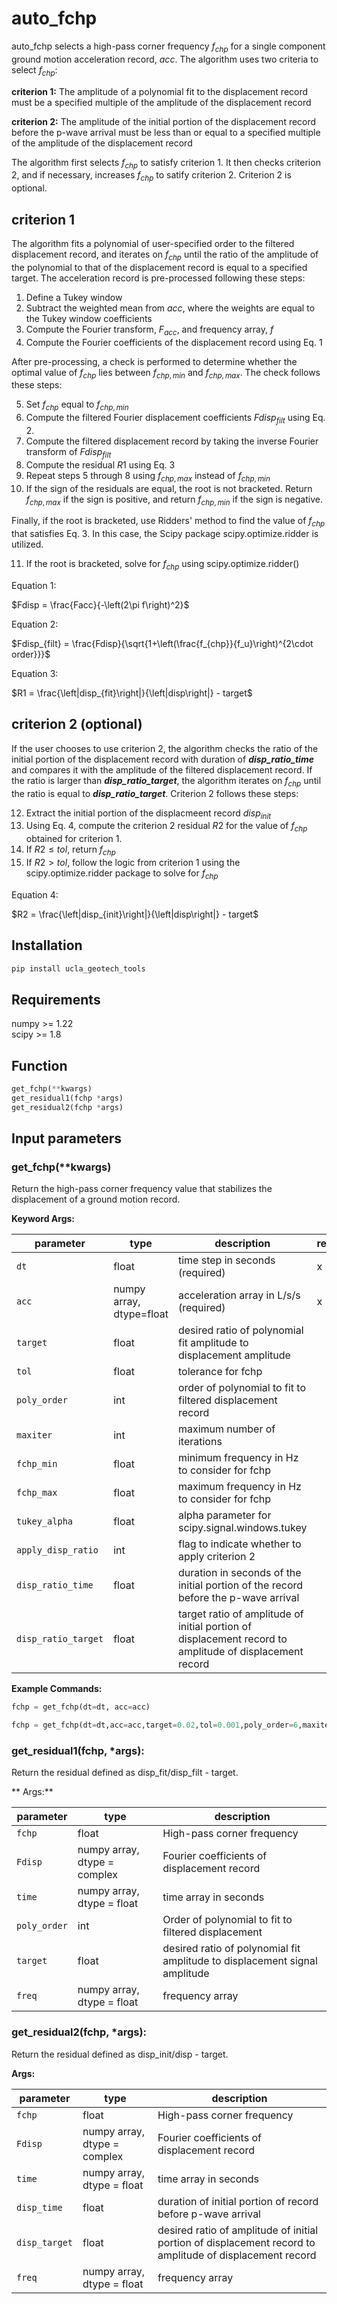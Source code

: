 # auto_fchp

auto_fchp selects a high-pass corner frequency $f_{chp}$ for a single component ground motion acceleration record, $acc$. The algorithm uses two criteria to select $f_{chp}$:

**criterion 1:** The amplitude of a polynomial fit to the displacement record must be a specified multiple of the amplitude of the displacement record  

**criterion 2:** The amplitude of the initial portion of the displacement record before the p-wave arrival must be less than or equal to a specified multiple of the amplitude of the displacement record

The algorithm first selects $f_{chp}$ to satisfy criterion 1. It then checks criterion 2, and if necessary, increases $f_{chp}$ to satify criterion 2. Criterion 2 is optional.

## criterion 1
The algorithm fits a polynomial of user-specified order to the filtered displacement record, and iterates on $f_{chp}$  until the ratio of the amplitude of the polynomial to that of the displacement record is equal to a specified target. The acceleration record is pre-processed following these steps:

1.	Define a Tukey window
2.	Subtract the weighted mean from $acc$, where the weights are equal to the Tukey window coefficients 
3.	Compute the Fourier transform, $F_{acc}$, and frequency array, $f$
4.  Compute the Fourier coefficients of the displacement record using Eq. 1

After pre-processing, a check is performed to determine whether the optimal value of $f_{chp}$ lies between $f_{chp,min}$ and $f_{chp,max}$. The check follows these steps:

5. Set $f_{chp}$ equal to $f_{chp,min}$
6. Compute the filtered Fourier displacement coefficients $Fdisp_{filt}$ using Eq. 2.
7. Compute the filtered displacement record by taking the inverse Fourier transform of $Fdisp_{filt}$
8. Compute the residual $R1$ using Eq. 3
9. Repeat steps 5 through 8 using $f_{chp,max}$ instead of $f_{chp,min}$
10. If the sign of the residuals are equal, the root is not bracketed. Return $f_{chp,max}$ if the sign is positive, and return $f_{chp,min}$ if the sign is negative.

Finally, if the root is bracketed, use Ridders' method to find the value of $f_{chp}$ that satisfies Eq. 3. In this case, the Scipy package scipy.optimize.ridder is utilized.

11. If the root is bracketed, solve for $f_{chp}$ using scipy.optimize.ridder()

Equation 1:  
  
$Fdisp = \frac{Facc}{-\left(2\pi f\right)^2}$

Equation 2:  
  
$Fdisp_{filt} = \frac{Fdisp}{\sqrt{1+\left(\frac{f_{chp}}{f_u}\right)^{2\cdot order}}}$

Equation 3:  
  
$R1 = \frac{\left|disp_{fit}\right|}{\left|disp\right|} - target$

## criterion 2 (optional)
If the user chooses to use criterion 2, the algorithm checks the ratio of the initial portion of the displacement record with duration of _**disp_ratio_time**_ and compares it with the amplitude of the filtered displacement record. If the ratio is larger than _**disp_ratio_target**_, the algorithm iterates on $f_{chp}$ until the ratio is equal to _**disp_ratio_target**_. Criterion 2 follows these steps:

12. Extract the initial portion of the displacmeent record $disp_{init}$
13. Using Eq. 4, compute the criterion 2 residual $R2$ for the value of $f_{chp}$ obtained for criterion 1.
14. If $R2 \leq tol$, return $f_{chp}$
15. If $R2 > tol$, follow the logic from criterion 1 using the scipy.optimize.ridder package to solve for $f_{chp}$ 

Equation 4:  
  
$R2 = \frac{\left|disp_{init}\right|}{\left|disp\right|} - target$

## Installation  
```python
pip install ucla_geotech_tools
```

## Requirements
numpy >= 1.22  
scipy >= 1.8

## Function
```python
get_fchp(**kwargs)
get_residual1(fchp *args)
get_residual2(fchp *args)
```

## Input parameters
### get_fchp(**kwargs)
Return the high-pass corner frequency value that stabilizes the displacement of a ground motion record.  
  
**Keyword Args:**  

| parameter | type | description | required | default |
|-----------|------|-------------|----------|---------|
|```dt```   | float | time step in seconds (required)  |  x  |  |
|```acc```  |numpy array, dtype=float | acceleration array in L/s/s (required) |  x  |  |
|```target```| float | desired ratio of polynomial fit amplitude to displacement amplitude | | 0.02 |
|```tol```| float | tolerance for fchp | | 0.001 |  
|```poly_order```| int | order of polynomial to fit to filtered displacement record | | 6 |  
|```maxiter```| int | maximum number of iterations | | 30 |  
|```fchp_min```| float | minimum frequency in Hz to consider for fchp| | 0.001 |  
|```fchp_max```| float | maximum frequency in Hz to consider for fchp | | 0.5 |  
|```tukey_alpha```| float | alpha parameter for scipy.signal.windows.tukey | | 0.05 |  
|```apply_disp_ratio```| int | flag to indicate whether to apply criterion 2 | | 0 |  
|```disp_ratio_time```| float | duration in seconds of the initial portion of the record before the p-wave arrival | | 30.0 |  
|```disp_ratio_target```| float | target ratio of amplitude of initial portion of displacement record to amplitude of displacement record | | 0.05 |
  
**Example Commands:**  
```python
fchp = get_fchp(dt=dt, acc=acc)

fchp = get_fchp(dt=dt,acc=acc,target=0.02,tol=0.001,poly_order=6,maxiter=30,fchp_min=0.001,fchp_max=0.5,filter_order=5.0,tukey_alpha=0.05,apply_disp_ratio=1,disp_ratio_time=2,disp_ratio_target=0.02)
```

### get_residual1(fchp, *args):
Return the residual defined as disp_fit/disp_filt - target.  
  
** Args:**  

| parameter | type | description |
|-----------|------|-------------|
|```fchp```| float | High-pass corner frequency |
|```Fdisp```| numpy array, dtype = complex | Fourier coefficients of displacement record |
|```time```| numpy array, dtype = float | time array in seconds |
|```poly_order```| int |Order of polynomial to fit to filtered displacement |
|```target```| float | desired ratio of polynomial fit amplitude to displacement signal amplitude |
|```freq```| numpy array, dtype = float| frequency array |

### get_residual2(fchp, *args):
Return the residual defined as disp_init/disp - target.

**Args:**  

| parameter | type | description |
|-----------|------|-------------|
|```fchp```| float | High-pass corner frequency |
|```Fdisp```| numpy array, dtype = complex | Fourier coefficients of displacement record |
|```time``` | numpy array, dtype = float | time array in seconds |
|```disp_time```| float | duration of initial portion of record before p-wave arrival |
|```disp_target```| float | desired ratio of amplitude of initial portion of displacement record to amplitude of displacement record |
|```freq```| numpy array, dtype = float | frequency array |
